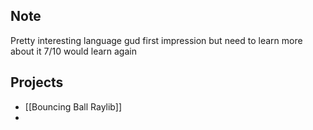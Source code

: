 ## Note
Pretty interesting language gud first impression but need to learn more about it 7/10 would learn again

## Projects
- [[Bouncing Ball Raylib]]
- 